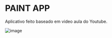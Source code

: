 # PAINT APP

Aplicativo feito baseado em video aula do Youtube.


![image](https://user-images.githubusercontent.com/51803873/192910185-5d402a1a-3403-48ab-85ab-e5b911289f47.png)
